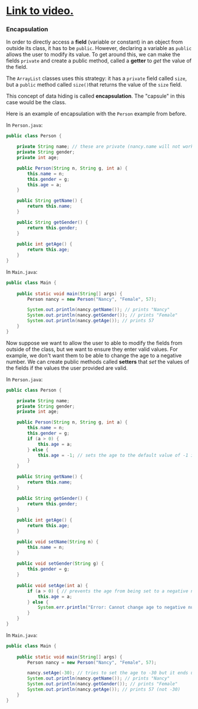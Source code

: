 # [Link to video.](https://www.youtube.com/watch?v=KN07rl16w2M&list=PLVD25niNi0Bklbh7Po--kFFLXFxxoIDUJ)

### Encapsulation

In order to directly access a **field** (variable or constant) in an object from outside its class, it has to be `public`. However, declaring a variable as `public` allows the user to modify its value. To get around this, we can make the fields `private` and create a public method, called a **getter** to *get* the value of the field.

The `ArrayList` classes uses this strategy: it has a `private` field called `size`, but a `public` method called `size()`that returns the value of the `size` field.

This concept of data hiding is called **encapsulation**. The "capsule" in this case would be the class.

Here is an example of encapsulation with the `Person` example from before.

In `Person.java`:

```java
public class Person {

    private String name; // these are private (nancy.name will not work anymore)
    private String gender;
    private int age;

    public Person(String n, String g, int a) {
        this.name = n;
        this.gender = g;
        this.age = a;
    }

    public String getName() {
        return this.name;
    }

    public String getGender() {
        return this.gender;
    }
	
    public int getAge() {
        return this.age;
    }
} 
```


In `Main.java`:

```java
public class Main {
	
    public static void main(String[] args) {
        Person nancy = new Person("Nancy", "Female", 57);

        System.out.println(nancy.getName()); // prints "Nancy"
        System.out.println(nancy.getGender()); // prints "Female"
        System.out.println(nancy.getAge()); // prints 57
    }
} 
```

Now suppose we want to allow the user to able to modify the fields from outside of the class, but we want to ensure they enter valid values. For example, we don't want them to be able to change the age to a negative number. We can create public methods called **setters** that *set* the values of the fields if the values the user provided are valid.

In `Person.java`:

```java
public class Person {

    private String name;
    private String gender;
    private int age;

    public Person(String n, String g, int a) {
        this.name = n;
        this.gender = g;
        if (a > 0) { 
            this.age = a;
        } else {
            this.age = -1; // sets the age to the default value of -1 if it's negative
        }
    }

    public String getName() {
        return this.name;
    }

    public String getGender() {
        return this.gender;
    }
	
    public int getAge() {
        return this.age;
    }

    public void setName(String n) {
        this.name = n;
    }
	
    public void setGender(String g) {
        this.gender = g;
    }
	
    public void setAge(int a) {
        if (a > 0) { // prevents the age from being set to a negative number
            this.age = a;
        } else {
            System.err.println("Error: Cannot change age to negative number.");
        }
    }
} 
```

In `Main.java`:

```java
public class Main {
	
    public static void main(String[] args) {
        Person nancy = new Person("Nancy", "Female", 57);

        nancy.setAge(-30); // tries to set the age to -30 but it ends up staying at 57
        System.out.println(nancy.getName()); // prints "Nancy"
        System.out.println(nancy.getGender()); // prints "Female"
        System.out.println(nancy.getAge()); // prints 57 (not -30)
    }
} 
```
